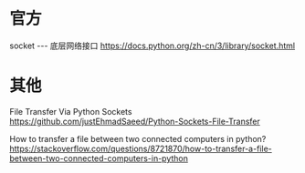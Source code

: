 
# 官方

socket --- 底层网络接口 https://docs.python.org/zh-cn/3/library/socket.html

# 其他

File Transfer Via Python Sockets https://github.com/justEhmadSaeed/Python-Sockets-File-Transfer

How to transfer a file between two connected computers in python? https://stackoverflow.com/questions/8721870/how-to-transfer-a-file-between-two-connected-computers-in-python
